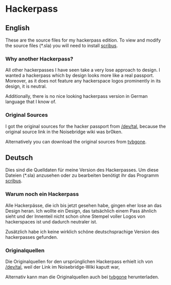 # Hackerpass

## English

These are the source files for my hackerpass edition. To view and modify the
source files (\*.sla) you will need to install [scribus][scribus].

### Why another Hackerpass?

All other hackerpasses I have seen take a very lose approach to design.
I wanted a hackerpass which by design looks more like a real passport. Moreover, as it does
not feature any hackerspace logos prominently in its design, it is neutral.

Additionally, there is no nice looking hackerpass version in German language that I know of.

### Original Sources

I got the original sources for the hacker passport from
[/dev/tal][/dev/tal],
because the original source link in the Noisebridge wiki was br0ken.

Alternatively you can download the original sources from
[tvbgone][tvbgone].

## Deutsch

Dies sind die Quelldaten für meine Version des Hackerpasses. Um diese Dateien
(\*.sla) anzusehen oder zu bearbeiten benötigt ihr das Programm
[scribus][scribus].

### Warum noch ein Hackerpass

Alle Hackerpässe, die ich bis jetzt gesehen habe, gingen eher lose an das Design
heran. Ich wollte ein Design, das tatsächlich einem Pass ähnlich sieht und der
Innenteil nicht schon ohne Stempel voller Logos von hackerspaces ist und dadurch
neutraler ist.

Zusätzlich habe ich keine wirklich schöne deutschsprachige Version des hackerpasses
gefunden.

### Originalquellen

Die Originalquellen for den ursprünglichen Hackerpass erhielt ich von
[/dev/tal][/dev/tal], weil der Link im Noisebridge-Wiki kaputt war,

Alternativ kann man die Originalquellen auch bei [tvbgone][tvbgone]
herunterladen.

[scribus]: https://www.scribus.net/
[/dev/tal]: http://devtal.de/~nilsarne/Hackerspace_passport.zip
[tvbgone]: http://cornfieldelectronics.com/downloads/hackerpass/hackerpass.zip
